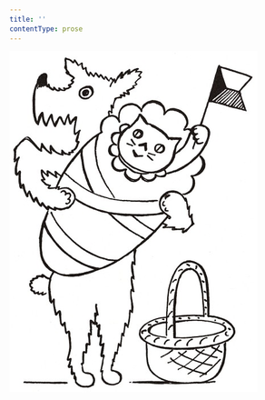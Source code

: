 ```yaml
---
title: ''
contentType: prose
---
```


<section>

![povidani_o_pejskovi_a_kocicce_014](./resources/povidani_o_pejskovi_a_kocicce_014.jpg)

</section>
